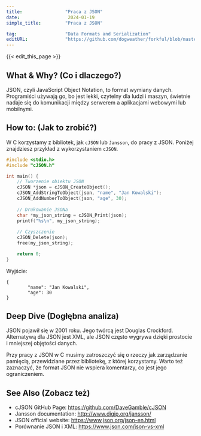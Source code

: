 ```yaml
---
title:                "Praca z JSON"
date:                  2024-01-19
simple_title:         "Praca z JSON"

tag:                  "Data Formats and Serialization"
editURL:              "https://github.com/dogweather/forkful/blob/master/content/pl/c/working-with-json.md"
---
```


{{< edit_this_page >}}

## What & Why? (Co i dlaczego?)
JSON, czyli JavaScript Object Notation, to format wymiany danych. Programiści używają go, bo jest lekki, czytelny dla ludzi i maszyn, świetnie nadaje się do komunikacji między serwerem a aplikacjami webowymi lub mobilnymi.

## How to: (Jak to zrobić?)
W C korzystamy z bibliotek, jak `cJSON` lub `Jansson`, do pracy z JSON. Poniżej znajdziesz przykład z wykorzystaniem `cJSON`.

```C
#include <stdio.h>
#include "cJSON.h"

int main() {
    // Tworzenie obiektu JSON
    cJSON *json = cJSON_CreateObject();
    cJSON_AddStringToObject(json, "name", "Jan Kowalski");
    cJSON_AddNumberToObject(json, "age", 30);
    
    // Drukowanie JSONa
    char *my_json_string = cJSON_Print(json);
    printf("%s\n", my_json_string);
    
    // Czyszczenie
    cJSON_Delete(json);
    free(my_json_string);

    return 0;
}
```

Wyjście:

```
{
        "name": "Jan Kowalski",
        "age": 30
}
```

## Deep Dive (Dogłębna analiza)
JSON pojawił się w 2001 roku. Jego twórcą jest Douglas Crockford. Alternatywą dla JSON jest XML, ale JSON często wygrywa dzięki prostocie i mniejszej objętości danych.

Przy pracy z JSON w C musimy zatroszczyć się o rzeczy jak zarządzanie pamięcią, przewidziane przez bibliotekę, z której korzystamy. Warto też zaznaczyć, że format JSON nie wspiera komentarzy, co jest jego ograniczeniem.

## See Also (Zobacz też)
- cJSON GitHub Page: https://github.com/DaveGamble/cJSON
- Jansson documentation: http://www.digip.org/jansson/
- JSON official website: https://www.json.org/json-en.html
- Porównanie JSON i XML: https://www.json.com/json-vs-xml
